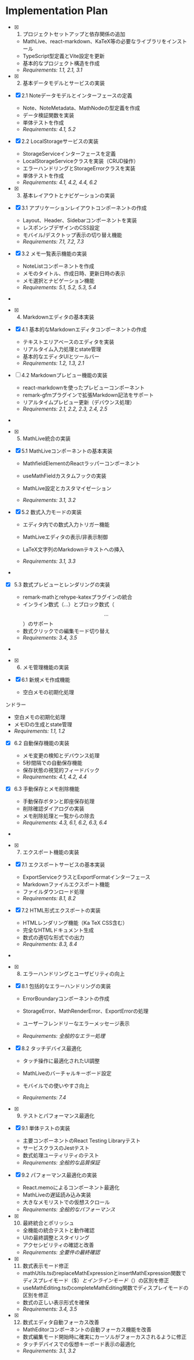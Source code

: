 # Implementation Plan

- [x] 1. プロジェクトセットアップと依存関係の追加





  - MathLive、react-markdown、KaTeX等の必要なライブラリをインストール
  - TypeScript型定義とVite設定を更新
  - 基本的なプロジェクト構造を作成
  - _Requirements: 1.1, 2.1, 3.1_

- [x] 2. 基本データモデルとサービスの実装




- [x] 2.1 Noteデータモデルとインターフェースの定義



  - Note、NoteMetadata、MathNodeの型定義を作成
  - データ検証関数を実装
  - 単体テストを作成
  - _Requirements: 4.1, 5.2_


- [x] 2.2 LocalStorageサービスの実装

  - StorageServiceインターフェースを定義
  - LocalStorageServiceクラスを実装（CRUD操作）
  - エラーハンドリングとStorageErrorクラスを実装
  - 単体テストを作成
  - _Requirements: 4.1, 4.2, 4.4, 6.2_

- [x] 3. 基本レイアウトとナビゲーションの実装


- [x] 3.1 アプリケーションレイアウトコンポーネントの作成


  - Layout、Header、Sidebarコンポーネントを実装
  - レスポンシブデザインのCSS設定
  - モバイル/デスクトップ表示の切り替え機能
  - _Requirements: 7.1, 7.2, 7.3_

- [x] 3.2 メモ一覧表示機能の実装


  - NoteListコンポーネントを作成
  - メモのタイトル、作成日時、更新日時の表示
  - メモ選択とナビゲーション機能
  - _Requirements: 5.1, 5.2, 5.3, 5.4_
-

- [x] 4. Markdownエディタの基本実装




- [x] 4.1 基本的なMarkdownエディタコンポーネントの作成







  - テキストエリアベースのエディタを実装
  - リアルタイム入力処理とstate管理
  - 基本的なエディタUIとツールバー
  - _Requirements: 1.2, 1.3, 2.1_


- [ ] 4.2 Markdownプレビュー機能の実装






  - react-markdownを使ったプレビューコンポーネント
  - remark-gfmプラグインで拡張Markdown記法をサポート
  - リアルタイムプレビュー更新（デバウンス処理）
  - _Requirements: 2.1, 2.2, 2.3, 2.4, 2.5_
-

- [x] 5. MathLive統合の実装




- [x] 5.1 MathLiveコンポーネントの基本実装






  - MathfieldElementのReactラッパーコンポーネント

  - useMathFieldカスタムフックの実装

  - MathLive設定とカスタマイゼーション

  - _Requirements: 3.1, 3.2_






- [x] 5.2 数式入力モードの実装









  - エディタ内での数式入力トリガー機能
  - MathLiveエディタの表示/非表示制御
  - LaTeX文字列のMarkdownテキストへの挿入


  - _Requirements: 3.1, 3.3_
-

- [x] 5.3 数式プレビューとレンダリングの実装







  - remark-mathとrehype-katexプラグインの統合
  - インライン数式（$...$）とブロック数式（$$...$$）のサポート
  - 数式クリックでの編集モード切り替え
  - _Requirements: 3.4, 3.5_
-



- [x] 6. メモ管理機能の実装






- [x] 6.1 新規メモ作成機能



  - 空白メモの初期化処理

ンドラー
  - 空白メモの初期化処理
  - メモIDの生成とstate管理
  - _Requirements: 1.1, 1.2_





- [x] 6.2 自動保存機能の実装


  - メモ変更の検知とデバウンス処理
  - 5秒間隔での自動保存機能
  - 保存状態の視覚的フィードバック
  - _Requirements: 4.1, 4.2, 4.4_




- [x] 6.3 手動保存とメモ削除機能


  - 手動保存ボタンと即座保存処理
  - 削除確認ダイアログの実装
  - メモ削除処理と一覧からの除去
  - _Requirements: 4.3, 6.1, 6.2, 6.3, 6.4_



-

- [x] 7. エクスポート機能の実装







- [x] 7.1 エクスポートサービスの基本実装



  - ExportServiceクラスとExportFormatインターフェース
  - Markdownファイルエクスポート機能
  - ファイルダウンロード処理
  - _Requirements: 8.1, 8.2_

- [x] 7.2 HTML形式エクスポートの実装



  - HTMLレンダリング機能（Ka
TeX CSS含む）
  - 完全なHTMLドキュメント生成
  - 数式の適切な形式での出力
  - _Requirements: 8.3, 8.4_

-



- [x] 8. エラーハンドリングとユーザビリティの向上




- [x] 8.1 包括的なエラーハンドリングの実装



  - ErrorBoundaryコンポーネントの作成

  - StorageError、MathRenderError、ExportErrorの処理

  - ユーザーフレンドリーなエラーメッセージ表示

  - _Requirements: 全般的なエラー処理_


- [x] 8.2 タッチデバイス最適化



  - タッチ操作に最適化されたUI調整
  - MathLiveのバーチャルキーボード設定

  - モバイルでの使いやすさ向上
  - _Requirements: 7.4_





- [x] 9. テストとパフォーマンス最適化




- [x] 9.1 単体テストの実装







  - 主要コンポーネントのReact Testing Libraryテスト
  - サービスクラスのJestテスト
  - 数式処理ユーティリティのテスト
  - _Requirements: 全般的な品質保証_

- [x] 9.2 パフォーマンス最適化の実装

  - React.memoによるコンポーネント最適化
  - MathLiveの遅延読み込み実装
  - 大きなメモリストでの仮想スクロール
  - _Requirements: 全般的なパフォーマンス_




- [x] 10. 最終統合とポリッシュ






  - 全機能の統合テストと動作確認
  - UIの最終調整とスタイリング
  - アクセシビリティの確認と改善
  - _Requirements: 全要件の最終確認_
- [x] 11. 数式表示モード修正

  - mathUtils.tsのreplaceMathExpressionとinsertMathExpression関数でディスプレイモード（$$）とインラインモード（$）の区別を修正
  - useMathEditing.tsのcompleteMathEditing関数でディスプレイモードの区別を修正
  - 数式の正しい表示形式を確保
  - _Requirements: 3.4, 3.5_

- [x] 12. 数式エディタ自動フォーカス改善

  - MathEditorコンポーネントの自動フォーカス機能を改善
  - 数式編集モード開始時に確実にカーソルがフォーカスされるように修正
  - タッチデバイスでの仮想キーボード表示の最適化
  - _Requirements: 3.1, 3.2_